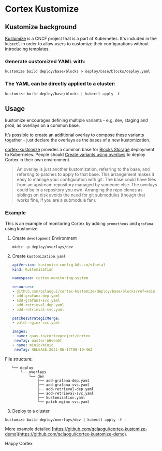 # Cortex Kustomize

## Kustomize background

[Kustomize](https://kustomize.io) is a CNCF project that is a part of Kubernetes.  It's included in
the `kubectl` in order to allow users to customize their configurations without introducing templates.

### Generate customized YAML with:

`kustomize build deploy/base/blocks > deploy/base/blocks/deploy.yaml`

### The YAML can be directly applied to a cluster:

`kustomize build deploy/base/blocks | kubectl apply -f -`

## Usage

kustomize encourages defining multiple variants - e.g. dev, staging and prod, as overlays on a common base.

It’s possible to create an additional overlay to compose these variants together - just declare the overlays as the bases of a new kustomization.

[cortex-kustomize](https://github.com/qclaogui/cortex-kustomize) provides a common base for [Blocks Storage](https://cortexmetrics.io/docs/blocks-storage/) deployment to Kubernetes. People should [Create variants using overlays](https://github.com/kubernetes-sigs/kustomize#2-create-variants-using-overlays) to deploy Cortex in their own environment.

> An overlay is just another kustomization, referring to the base, and referring to patches to apply to that base.
 This arrangement makes it easy to manage your configuration with git. The base could have files from an upstream repository managed by someone else. The overlays could be in a repository you own. Arranging the repo clones as siblings on disk avoids the need for git submodules (though that works fine, if you are a submodule fan).


### Example

This is an example of monitoring Cortex by adding `prometheus` and `grafana` using kustomize

1. Create `development` Environment

   `mkdir -p deploy/overlays/dev`

2) Create `kustomization.yaml`

    ```yaml
   apiVersion: kustomize.config.k8s.io/v1beta1
   kind: Kustomization
   
   namespace: cortex-monitoring-system
   
   resources:
   - github.com/qclaogui/cortex-kustomize/deploy/base/blocks?ref=main
   - add-grafana-dep.yaml
   - add-grafana-svc.yaml
   - add-retrieval-dep.yaml
   - add-retrieval-svc.yaml
   
   patchesStrategicMerge:
   - patch-nginx-svc.yaml
   
   images:
   - name: quay.io/cortexproject/cortex
     newTag: master-b6eea5f
   - name: minio/minio
     newTag: RELEASE.2021-06-17T00-10-46Z
    ```

File structure:
```shell
   └── deploy
       └── overlays
           └── dev
               ├── add-grafana-dep.yaml
               ├── add-grafana-svc.yaml
               ├── add-retrieval-dep.yaml
               ├── add-retrieval-svc.yaml
               ├── kustomization.yaml
               └── patch-nginx-svc.yaml

```

3. Deploy to a cluster

`kustomize build deploy/overlays/dev | kubectl apply -f -`

More example detailed [https://github.com/qclaogui/cortex-kustomize-demo](https://github.com/qclaogui/cortex-kustomize-demo).

Happy Cortex